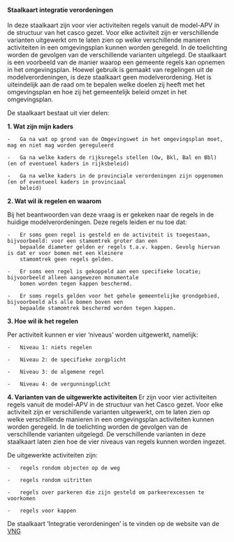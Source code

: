 #### Staalkaart integratie verordeningen 

In deze staalkaart zijn voor vier activiteiten regels vanuit de model-APV in de structuur 
van het casco gezet. Voor elke activiteit zijn er verschillende varianten uitgewerkt om te 
laten zien op welke verschillende manieren activiteiten in een omgevingsplan kunnen worden 
geregeld. In de toelichting worden de gevolgen van de verschillende varianten uitgelegd.
De staalkaart is een voorbeeld van de manier waarop een gemeente regels kan opnemen in het 
omgevingsplan. Hoewel gebruik is gemaakt van regelingen uit de modelverordeningen, is deze 
staalkaart geen modelverordening. Het is uiteindelijk aan de raad om te bepalen welke doelen 
zij heeft met het omgevingsplan en hoe zij het gemeentelijk beleid omzet in het omgevingsplan.

De staalkaart bestaat uit vier delen:  

**1. Wat zijn mijn kaders**

    -   Ga na wat op grond van de Omgevingswet in het omgevingsplan moet, mag en niet mag worden gereguleerd

    -   Ga na welke kaders de rijksregels stellen (Ow, Bkl, Bal en Bbl) (en of eventueel kaders in rijksbeleid)

    -   Ga na welke kaders in de provinciale verordeningen zijn opgenomen (en of eventueel kaders in provinciaal 
        beleid)

**2. Wat wil ik regelen en waarom**

Bij het beantwoorden van deze vraag is er gekeken naar de regels in de huidige modelverordeningen. 
Deze regels leiden er nu toe dat:

    -   Er soms geen regel is gesteld en de activiteit is toegestaan, bijvoorbeeld: voor een stamomtrek groter dan een
        bepaalde diameter gelden er regels t.a.v. kappen. Gevolg hiervan is dat er voor bomen met een kleinere
        stamomtrek geen regels gelden. 

    -   Er soms een regel is gekoppeld aan een specifieke locatie; bijvoorbeeld alleen aangewezen monumentale
        bomen worden tegen kappen beschermd.

    -   Er soms regels gelden voor het gehele gemeentelijke grondgebied, bijvoorbeeld als alle bomen boven een
        bepaalde stamomtrek beschermd worden tegen kappen. 

**3. Hoe wil ik het regelen**

Per activiteit kunnen er vier ‘niveaus’ worden uitgewerkt, namelijk:

    -   Niveau 1: niets regelen

    -   Niveau 2: de specifieke zorgplicht

    -   Niveau 3: de algemene regel

    -   Niveau 4: de vergunningplicht


**4. Varianten van de uitgewerkte activiteiten**
Er zijn voor vier activiteiten regels vanuit de model-APV in de structuur van het Casco gezet. Voor elke activiteit
zijn er verschillende varianten uitgewerkt, om te laten zien op welke verschillende manieren in een omgevingsplan 
activiteiten kunnen worden geregeld. In de toelichting worden de gevolgen van de verschillende varianten uitgelegd. 
De verschillende varianten in deze staalkaart laten zien hoe de vier niveaus van regels kunnen worden ingezet. 

De uitgewerkte activiteiten zijn:

    -   regels rondom objecten op de weg

    -   regels rondom uitritten

    -   regels over parkeren die zijn gesteld om parkeerexcessen te voorkomen

    -   regels voor kappen

De staalkaart ‘Integratie verordeningen’ is te vinden op de website van de [VNG](https://vng.nl/publicaties/staalkaart-integratie-verordeningen-in-omgevingsplan)
